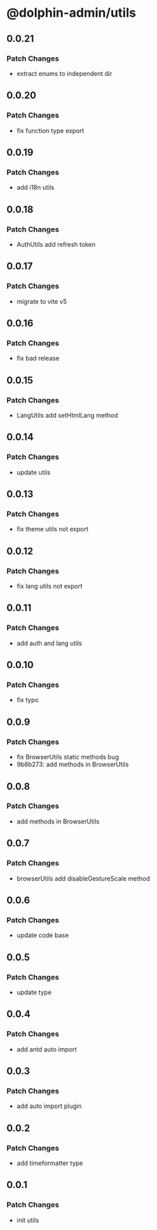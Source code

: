 # @dolphin-admin/utils

## 0.0.21

### Patch Changes

- extract enums to independent dir

## 0.0.20

### Patch Changes

- fix function type export

## 0.0.19

### Patch Changes

- add i18n utils

## 0.0.18

### Patch Changes

- AuthUtils add refresh token

## 0.0.17

### Patch Changes

- migrate to vite v5

## 0.0.16

### Patch Changes

- fix bad release

## 0.0.15

### Patch Changes

- LangUtils add setHtmlLang method

## 0.0.14

### Patch Changes

- update utils

## 0.0.13

### Patch Changes

- fix theme utils not export

## 0.0.12

### Patch Changes

- fix lang utils not export

## 0.0.11

### Patch Changes

- add auth and lang utils

## 0.0.10

### Patch Changes

- fix typo

## 0.0.9

### Patch Changes

- fix BrowserUtils static methods bug
- 9b8b273: add methods in BrowserUtils

## 0.0.8

### Patch Changes

- add methods in BrowserUtils

## 0.0.7

### Patch Changes

- browserUtils add disableGestureScale method

## 0.0.6

### Patch Changes

- update code base

## 0.0.5

### Patch Changes

- update type

## 0.0.4

### Patch Changes

- add antd auto import

## 0.0.3

### Patch Changes

- add auto import plugin

## 0.0.2

### Patch Changes

- add timeformatter type

## 0.0.1

### Patch Changes

- init utils
